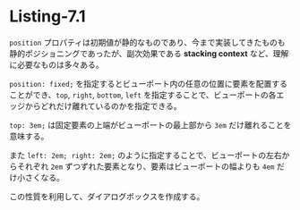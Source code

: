 # Listing-7.1

`position` プロパティは初期値が静的なものであり、今まで実装してきたものも静的ポジショニングであったが、副次効果である **stacking context** など、理解に必要なものは多々ある。

`position: fixed;` を指定するとビューポート内の任意の位置に要素を配置することができ、`top`, `right`, `bottom`, `left` を指定することで、ビューポートの各エッジからどれだけ離れているのかを指定できる。

`top: 3em;` は固定要素の上端がビューポートの最上部から `3em` だけ離れることを意味する。

また `left: 2em; right: 2em;` のように指定することで、ビューポートの左右からそれぞれ `2em` ずつずれた要素となり、要素はビューポートの幅よりも `4em` だけ小さくなる。

この性質を利用して、ダイアログボックスを作成する。
